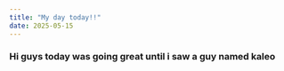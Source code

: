 ```yaml
---
title: "My day today!!"
date: 2025-05-15
---
```


### Hi guys today was going great until i saw a guy named kaleo
